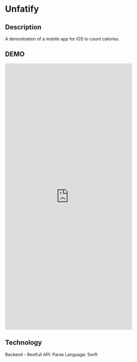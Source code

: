 # Unfatify

## Description

A demostration of a mobile app for iOS to count calories.

## DEMO

<iframe src="https://appetize.io/embed/gjhuc394jkhwzpetm15nua0tc0?device=iphone6&scale=100&autoplay=false&orientation=portrait&deviceColor=black" width="416px" height="870px" frameborder="0" scrolling="no"></iframe>


## Technology

Backend - Restfull API: Parse
Language: Swift
